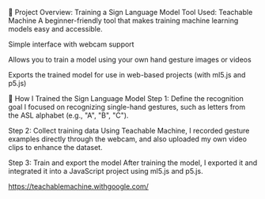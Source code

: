 🧰 Project Overview: Training a Sign Language Model
Tool Used: Teachable Machine
A beginner-friendly tool that makes training machine learning models easy and accessible.

Simple interface with webcam support

Allows you to train a model using your own hand gesture images or videos

Exports the trained model for use in web-based projects (with ml5.js and p5.js)

🧠 How I Trained the Sign Language Model
Step 1: Define the recognition goal
I focused on recognizing single-hand gestures, such as letters from the ASL alphabet (e.g., "A", "B", "C").

Step 2: Collect training data
Using Teachable Machine, I recorded gesture examples directly through the webcam, and also uploaded my own video clips to enhance the dataset.

Step 3: Train and export the model
After training the model, I exported it and integrated it into a JavaScript project using ml5.js and p5.js.



https://teachablemachine.withgoogle.com/

